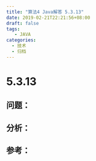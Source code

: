 ```yaml
---
title: "算法4 Java解答 5.3.13"
date: 2019-02-21T22:21:56+08:00
draft: false
tags:
   - JAVA
categories:
  - 技术
  - 归档
---
```



# 5.3.13

## 问题：


## 分析：


## 参考：


